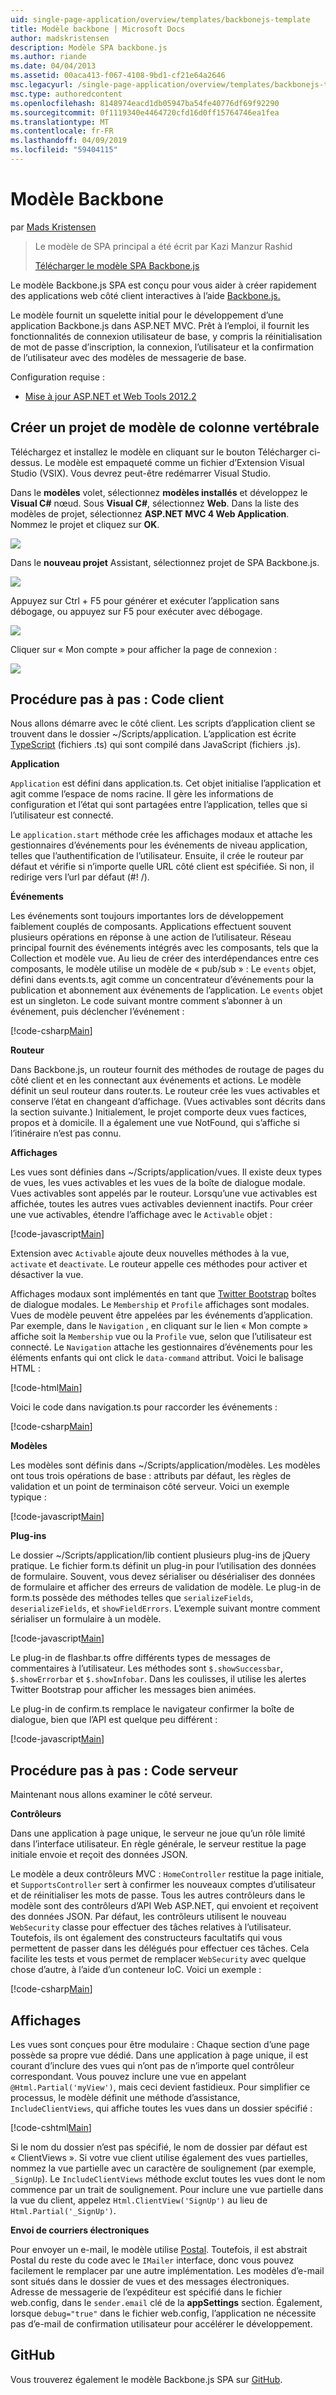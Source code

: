```yaml
---
uid: single-page-application/overview/templates/backbonejs-template
title: Modèle backbone | Microsoft Docs
author: madskristensen
description: Modèle SPA backbone.js
ms.author: riande
ms.date: 04/04/2013
ms.assetid: 00aca413-f067-4108-9bd1-cf21e64a2646
msc.legacyurl: /single-page-application/overview/templates/backbonejs-template
msc.type: authoredcontent
ms.openlocfilehash: 8148974eacd1db05947ba54fe40776df69f92290
ms.sourcegitcommit: 0f1119340e4464720cfd16d0ff15764746ea1fea
ms.translationtype: MT
ms.contentlocale: fr-FR
ms.lasthandoff: 04/09/2019
ms.locfileid: "59404115"
---
```

# <a name="backbone-template"></a>Modèle Backbone

par [Mads Kristensen](https://github.com/madskristensen)

> Le modèle de SPA principal a été écrit par Kazi Manzur Rashid
> 
> [Télécharger le modèle SPA Backbone.js](https://go.microsoft.com/fwlink/?LinkId=293631)


Le modèle Backbone.js SPA est conçu pour vous aider à créer rapidement des applications web côté client interactives à l’aide [Backbone.js.](http://backbonejs.org/)

Le modèle fournit un squelette initial pour le développement d’une application Backbone.js dans ASP.NET MVC. Prêt à l’emploi, il fournit les fonctionnalités de connexion utilisateur de base, y compris la réinitialisation de mot de passe d’inscription, la connexion, l’utilisateur et la confirmation de l’utilisateur avec des modèles de messagerie de base.

Configuration requise :

- [Mise à jour ASP.NET et Web Tools 2012.2](https://go.microsoft.com/fwlink/?LinkId=282650)

## <a name="create-a-backbone-template-project"></a>Créer un projet de modèle de colonne vertébrale

Téléchargez et installez le modèle en cliquant sur le bouton Télécharger ci-dessus. Le modèle est empaqueté comme un fichier d’Extension Visual Studio (VSIX). Vous devrez peut-être redémarrer Visual Studio.

Dans le **modèles** volet, sélectionnez **modèles installés** et développez le **Visual C#** nœud. Sous **Visual C#**, sélectionnez **Web**. Dans la liste des modèles de projet, sélectionnez **ASP.NET MVC 4 Web Application**. Nommez le projet et cliquez sur **OK**.

![](backbonejs-template/_static/image1.png)

Dans le **nouveau projet** Assistant, sélectionnez projet de SPA Backbone.js.

![](backbonejs-template/_static/image2.png)

Appuyez sur Ctrl + F5 pour générer et exécuter l’application sans débogage, ou appuyez sur F5 pour exécuter avec débogage.

![](backbonejs-template/_static/image3.png)

Cliquer sur « Mon compte » pour afficher la page de connexion :

![](backbonejs-template/_static/image4.png)

## <a name="walkthrough-client-code"></a>Procédure pas à pas : Code client

Nous allons démarre avec le côté client. Les scripts d’application client se trouvent dans le dossier ~/Scripts/application. L’application est écrite [TypeScript](http://www.typescriptlang.org/) (fichiers .ts) qui sont compilé dans JavaScript (fichiers .js).

**Application**

`Application` est défini dans application.ts. Cet objet initialise l’application et agit comme l’espace de noms racine. Il gère les informations de configuration et l’état qui sont partagées entre l’application, telles que si l’utilisateur est connecté.

Le `application.start` méthode crée les affichages modaux et attache les gestionnaires d’événements pour les événements de niveau application, telles que l’authentification de l’utilisateur. Ensuite, il crée le routeur par défaut et vérifie si n’importe quelle URL côté client est spécifiée. Si non, il redirige vers l’url par défaut (#! /).

**Événements**

Les événements sont toujours importantes lors de développement faiblement couplés de composants. Applications effectuent souvent plusieurs opérations en réponse à une action de l’utilisateur. Réseau principal fournit des événements intégrés avec les composants, tels que la Collection et modèle vue. Au lieu de créer des interdépendances entre ces composants, le modèle utilise un modèle de « pub/sub » : Le `events` objet, défini dans events.ts, agit comme un concentrateur d’événements pour la publication et abonnement aux événements de l’application. Le `events` objet est un singleton. Le code suivant montre comment s’abonner à un événement, puis déclencher l’événement :

[!code-csharp[Main](backbonejs-template/samples/sample1.cs)]

**Routeur**

Dans Backbone.js, un routeur fournit des méthodes de routage de pages du côté client et en les connectant aux événements et actions. Le modèle définit un seul routeur dans router.ts. Le routeur crée les vues activables et conserve l’état en changeant d’affichage. (Vues activables sont décrits dans la section suivante.) Initialement, le projet comporte deux vues factices, propos et à domicile. Il a également une vue NotFound, qui s’affiche si l’itinéraire n’est pas connu.

**Affichages**

Les vues sont définies dans ~/Scripts/application/vues. Il existe deux types de vues, les vues activables et les vues de la boîte de dialogue modale. Vues activables sont appelés par le routeur. Lorsqu’une vue activables est affichée, toutes les autres vues activables deviennent inactifs. Pour créer une vue activables, étendre l’affichage avec le `Activable` objet :

[!code-javascript[Main](backbonejs-template/samples/sample2.js)]

Extension avec `Activable` ajoute deux nouvelles méthodes à la vue, `activate` et `deactivate`. Le routeur appelle ces méthodes pour activer et désactiver la vue.

Affichages modaux sont implémentés en tant que [Twitter Bootstrap](http://twitter.github.com/bootstrap/) boîtes de dialogue modales. Le `Membership` et `Profile` affichages sont modales. Vues de modèle peuvent être appelées par les événements d’application. Par exemple, dans le `Navigation` , en cliquant sur le lien « Mon compte » affiche soit la `Membership` vue ou la `Profile` vue, selon que l’utilisateur est connecté. Le `Navigation` attache les gestionnaires d’événements pour les éléments enfants qui ont click le `data-command` attribut. Voici le balisage HTML :

[!code-html[Main](backbonejs-template/samples/sample3.html)]

Voici le code dans navigation.ts pour raccorder les événements :

[!code-csharp[Main](backbonejs-template/samples/sample4.cs)]

**Modèles**

Les modèles sont définis dans ~/Scripts/application/modèles. Les modèles ont tous trois opérations de base : attributs par défaut, les règles de validation et un point de terminaison côté serveur. Voici un exemple typique :

[!code-javascript[Main](backbonejs-template/samples/sample5.js)]

**Plug-ins**

Le dossier ~/Scripts/application/lib contient plusieurs plug-ins de jQuery pratique. Le fichier form.ts définit un plug-in pour l’utilisation des données de formulaire. Souvent, vous devez sérialiser ou désérialiser des données de formulaire et afficher des erreurs de validation de modèle. Le plug-in de form.ts possède des méthodes telles que `serializeFields`, `deserializeFields`, et `showFieldErrors`. L’exemple suivant montre comment sérialiser un formulaire à un modèle.

[!code-javascript[Main](backbonejs-template/samples/sample6.js)]

Le plug-in de flashbar.ts offre différents types de messages de commentaires à l’utilisateur. Les méthodes sont `$.showSuccessbar`, `$.showErrorbar` et `$.showInfobar`. Dans les coulisses, il utilise les alertes Twitter Bootstrap pour afficher les messages bien animées.

Le plug-in de confirm.ts remplace le navigateur confirmer la boîte de dialogue, bien que l’API est quelque peu différent :

[!code-javascript[Main](backbonejs-template/samples/sample7.js)]

## <a name="walkthrough-server-code"></a>Procédure pas à pas : Code serveur

Maintenant nous allons examiner le côté serveur.

**Contrôleurs**

Dans une application à page unique, le serveur ne joue qu’un rôle limité dans l’interface utilisateur. En règle générale, le serveur restitue la page initiale envoie et reçoit des données JSON.

Le modèle a deux contrôleurs MVC : `HomeController` restitue la page initiale, et `SupportsController` sert à confirmer les nouveaux comptes d’utilisateur et de réinitialiser les mots de passe. Tous les autres contrôleurs dans le modèle sont des contrôleurs d’API Web ASP.NET, qui envoient et reçoivent des données JSON. Par défaut, les contrôleurs utilisent le nouveau `WebSecurity` classe pour effectuer des tâches relatives à l’utilisateur. Toutefois, ils ont également des constructeurs facultatifs qui vous permettent de passer dans les délégués pour effectuer ces tâches. Cela facilite les tests et vous permet de remplacer `WebSecurity` avec quelque chose d’autre, à l’aide d’un conteneur IoC. Voici un exemple :

[!code-csharp[Main](backbonejs-template/samples/sample8.cs)]

## <a name="views"></a>Affichages

Les vues sont conçues pour être modulaire : Chaque section d’une page possède sa propre vue dédié. Dans une application à page unique, il est courant d’inclure des vues qui n’ont pas de n’importe quel contrôleur correspondant. Vous pouvez inclure une vue en appelant `@Html.Partial('myView')`, mais ceci devient fastidieux. Pour simplifier ce processus, le modèle définit une méthode d’assistance, `IncludeClientViews`, qui affiche toutes les vues dans un dossier spécifié :

[!code-cshtml[Main](backbonejs-template/samples/sample9.cshtml)]

Si le nom du dossier n’est pas spécifié, le nom de dossier par défaut est « ClientViews ». Si votre vue client utilise également des vues partielles, nommez la vue partielle avec un caractère de soulignement (par exemple, `_SignUp`). Le `IncludeClientViews` méthode exclut toutes les vues dont le nom commence par un trait de soulignement. Pour inclure une vue partielle dans la vue du client, appelez `Html.ClientView('SignUp')` au lieu de `Html.Partial('_SignUp')`.

**Envoi de courriers électroniques**

Pour envoyer un e-mail, le modèle utilise [Postal](http://aboutcode.net/postal). Toutefois, il est abstrait Postal du reste du code avec le `IMailer` interface, donc vous pouvez facilement le remplacer par une autre implémentation. Les modèles d’e-mail sont situés dans le dossier de vues et des messages électroniques. Adresse de messagerie de l’expéditeur est spécifié dans le fichier web.config, dans le `sender.email` clé de la **appSettings** section. Également, lorsque `debug="true"` dans le fichier web.config, l’application ne nécessite pas d’e-mail de confirmation utilisateur pour accélérer le développement.

## <a name="github"></a>GitHub

Vous trouverez également le modèle Backbone.js SPA sur [GitHub](https://github.com/kazimanzurrashid/AspNetMvcBackboneJsSpa).
